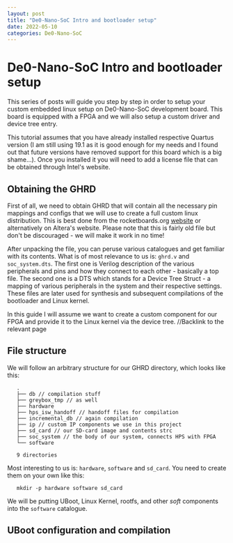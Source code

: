 ```yaml
---
layout: post
title: "De0-Nano-SoC Intro and bootloader setup"
date: 2022-05-10
categories: De0-Nano-SoC
---
```


# De0-Nano-SoC Intro and bootloader setup

This series of posts will guide you step by step in order to setup your custom embedded linux setup on De0-Nano-SoC development board. This board is equipped with a FPGA  and we will also setup a custom driver and device tree entry.

This tutorial assumes that you have already installed respective Quartus version (I am still using 19.1 as it is good enough for my needs and I found out that future versions have removed support for this board which is a big shame...). Once you installed it you will need to add a license file that can be obtained through Intel's website.

## Obtaining the GHRD
First of all, we need to obtain GHRD  that will contain all the necessary pin mappings and configs that we will use to create a full custom linux distribution. This is best done from the rocketboards.org [website](https://rocketboards.org/foswiki/Documentation/EmbeddedLinuxBeginnerSGuide) or alternatively on Altera's website. Please note that this is fairly old file but don't be discouraged - we will make it work in no time!

After unpacking the file, you can peruse various catalogues and get familiar with its contents. What is of most relevance to us is: `ghrd.v` and `soc_system.dts`. The first one is Verilog description of the various peripherals and pins and how they connect to each other - basically a top file. The second one is a DTS  which stands for a Device Tree Struct - a mapping of various peripherals in the system and their respective settings. These files are later used for synthesis and subsequent compilations of the bootloader and Linux kernel.

In this guide I will assume we want to create a custom component for our FPGA and provide it to the Linux kernel via the device tree. //Backlink to the relevant page

## File structure
We will follow an arbitrary structure for our GHRD directory, which looks like this:
```
   .
   ├── db // compilation stuff
   ├── greybox_tmp // as well
   ├── hardware
   ├── hps_isw_handoff // handoff files for compilation
   ├── incremental_db // again compilation
   ├── ip // custom IP components we use in this project
   ├── sd_card // our SD-card image and contents strc
   ├── soc_system // the body of our system, connects HPS with FPGA
   └── software

   9 directories

```

Most interesting to us is: `hardware`, `software` and `sd_card`. You need to create them on your own like this:
```
   mkdir -p hardware software sd_card
```

We will be putting UBoot, Linux Kernel, rootfs, and other _soft_ components into the `software` catalogue.

## UBoot configuration and compilation

